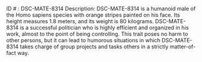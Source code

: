 ID # : DSC-MATE-8314
Description: DSC-MATE-8314 is a humanoid male of the Homo sapiens species with orange stripes painted on his face. Its height measures 1.8 meters, and its weight is 80 kilograms. DSC-MATE-8314 is a successful politician who is highly efficient and organized in his work, almost to the point of being controlling. This trait poses no harm to other persons, but it can lead to humorous situations in which DSC-MATE-8314 takes charge of group projects and tasks others in a strictly matter-of-fact way.